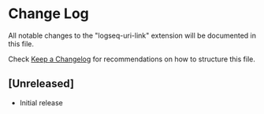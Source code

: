 # Change Log

All notable changes to the "logseq-uri-link" extension will be documented in this file.

Check [Keep a Changelog](http://keepachangelog.com/) for recommendations on how to structure this file.

## [Unreleased]

- Initial release